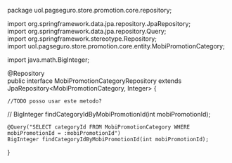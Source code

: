 package uol.pagseguro.store.promotion.core.repository;  
  
import org.springframework.data.jpa.repository.JpaRepository;  
import org.springframework.data.jpa.repository.Query;  
import org.springframework.stereotype.Repository;  
import uol.pagseguro.store.promotion.core.entity.MobiPromotionCategory;  
  
import java.math.BigInteger;  
  
  
@Repository  
public interface MobiPromotionCategoryRepository extends JpaRepository<MobiPromotionCategory, Integer> {  
  
    //TODO posso usar este metodo?  
//    BigInteger findCategoryIdByMobiPromotionId(int mobiPromotionId);  
  
    @Query("SELECT categoryId FROM MobiPromotionCategory WHERE mobiPromotionId = :mobiPromotionId")  
    BigInteger findCategoryIdByMobiPromotionId(int mobiPromotionId);  
  
}
